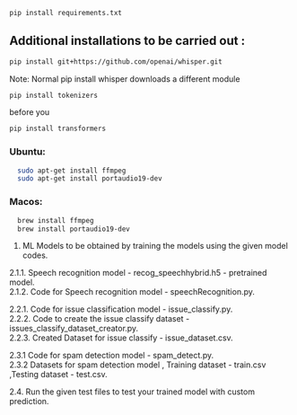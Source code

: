 ```bash
pip install requirements.txt
```

## Additional installations to be carried out :

  ```bash
  pip install git+https://github.com/openai/whisper.git
  ```
Note: Normal pip install whisper downloads a different module

```bash
pip install tokenizers
```
before you
```bash
pip install transformers
```

### Ubuntu:
```bash
  sudo apt-get install ffmpeg
  sudo apt-get install portaudio19-dev
```

### Macos:
```bash
  brew install ffmpeg
  brew install portaudio19-dev
```


1. ML Models to be obtained by training the models using the given model codes.

2.1.1. Speech recognition model - recog_speechhybrid.h5 - pretrained model.  
2.1.2. Code for Speech recognition model - speechRecognition.py.  

2.2.1. Code for issue classification model - issue_classify.py.  
2.2.2. Code to create the issue classify dataset - issues_classify_dataset_creator.py.  
2.2.3. Created Dataset for issue classify - issue_dataset.csv.  

2.3.1 Code for spam detection model - spam_detect.py.  
2.3.2 Datasets for spam detection model , Training dataset - train.csv ,Testing dataset - test.csv.  

2.4. Run the given test files to test your trained model with custom prediction.  


